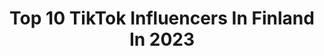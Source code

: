 ---
title: Top 10 TikTok Influencers In Finland In 2023
description: >-
  Find top TikTok influencers in Finland in 2023. Most popular hashtags: #foryou #fyp #foryoupage #fry.
platform: TikTok
hits: 323
text_top: Analyze the most popular TikTok profiles on inBeat.
text_bottom: Our search engine aggregates 323 TikTok influencers like this in Finland for you to work with.
profiles:
  - username: "leevirasmus"
    fullname: >-
      Leevirasmus
    bio: >-
      Leevi Lehtonen 🕺🏼 🆕 Seuraaja: @kolmone_ Leevi.lehtonenleval@hotmail.com
    location: "Finland"
    followers: 84900
    engagement: 2057
    commentsToLikes: 0.016470
    id: ckbbws05njynm0j23kznkqakg
    verified: false
    hashtags: "#leevirasmus, #suomi, #thefype, #linnanm"
  - username: "muppilla"
    fullname: >-
      𝙲 𝙰 𝙼 𝙸 𝙻 𝙻 𝙰
    bio: >-
      Följ @.irriterande..unge ✨ (de är där jag upt)
    location: "Finland"
    followers: 2836
    engagement: 1729
    commentsToLikes: 0.087922
    id: ckbayncawp1o30j23ggnvhdxf
    verified: false
    hashtags: "#duett, #foryou"
  - username: "lauraizabell"
    fullname: >-
      laura シ🤍
    bio: >-
      𝚒𝚏 𝚞 𝚔𝚗𝚘𝚠 𝚖𝚎, 𝚗𝚘 𝚞 𝚍𝚘𝚗𝚝 🍥🃏🥮🀄️🥡
    location: "Finland"
    followers: 82700
    engagement: 1963
    commentsToLikes: 0.037687
    id: ckcj9ufbw83a90j23hkvro0wv
    verified: false
    hashtags: "#finland, #foryou, #dance, #haha"
  - username: "ninnuskinuski"
    fullname: >-
      ninnuskinuski
    bio: >-
      Ninni🌸 Oothan ottanu jo mun instagramin ja youtuben haltuun💕👉🏽 Ninnuskinuski
    location: "Finland"
    followers: 40900
    engagement: 1590
    commentsToLikes: 0.120197
    id: ckbqjyove55cr0j23ntfifcoj
    verified: false
    hashtags: "#fiksuruoka, #icaniwill, #yhteisty, #nomoreskindrama"
  - username: "mansikkaellu"
    fullname: >-
      🎀🍓Elina🍓🎀
    bio: >-
      ❣️SOMETAUOLLA❣️ 🌸ig/yt/sc: mansikkaellu ❤️Kiitos 48K❤️ Ootte best!!
    location: "Finland"
    followers: 48100
    engagement: 1530
    commentsToLikes: 0.029798
    id: cka6pcer7j1w60i787cmddy7e
    verified: false
    hashtags: "#pinkandred, #suomitiktok, #mansikkaellu, #maisteluvideo"
  - username: "olivia_cute_dog"
    fullname: >-
      🦊 kettu 🦊
    bio: >-
      💙11k💙 😊koira tiktokkeja😊 olen myös ig:ssä linkki ylhäällä 6v sekarotuinen 🐶
    location: "Finland"
    followers: 11000
    engagement: 2779
    commentsToLikes: 0.064535
    id: ckcdavuh549xn0j234gl7l2ni
    verified: false
    hashtags: "#puppy, #dog, #vinter, #pet"
  - username: "nooraaleksandrra"
    fullname: >-
      💛☀🌈
    bio: >-
      Seuraa mua ni oot paras🥳🍭
    location: "Finland"
    followers: 2665
    engagement: 1711
    commentsToLikes: 0.100895
    id: ckb94186vl5q10j23bmasbop0
    verified: false
    hashtags: "#foryou, #bff, #fry, #fyp"
  - username: "weksii"
    fullname: >-
      Weksi 🧡
    bio: >-
      Paina seuraa nii näät kaikki videot! 🧡 𝗶𝗴: @𝘄𝗲𝗸𝘀𝗶 𝘀𝗰: 𝘄𝗲𝗸𝘀𝗶𝗶𝗶
    location: "Finland"
    followers: 186000
    engagement: 1681
    commentsToLikes: 0.065782
    id: ck9eo4ourmes30j7831n6cal7
    verified: false
    hashtags: "#suomi, #oulufyp, #tiktoksuomi, #editoija"
  - username: "annalillsund"
    fullname: >-
      annalillsund
    bio: >-
      👤ig: annalillsund
    location: "Finland"
    followers: 79500
    engagement: 1313
    commentsToLikes: 0.071432
    id: ck83z6jiny5vj0j78xr7dgkdz
    verified: false
    hashtags: "#foryou, #fyp, #fry, #foryoupage"
  - username: "sweetmelhearts"
    fullname: >-
      🍼𝐶𝑟𝑦𝐵𝑎𝑏𝑦𝑠 𝑜𝑛𝑙𝑦🍼
    bio: >-
      ♡︎Melanie Martinez♡︎ *NOT MELANIE* 🐰Don’t copy!Give a credit!🐰 🍦🌸𝟸𝟸𝟸🌸🍦
    location: "Finland"
    followers: 9934
    engagement: 2387
    commentsToLikes: 0.057316
    id: cka8hgn7iarkn0i786qwo7429
    verified: false
    hashtags: "#frypage, #fyp, #crybabyalbum, #k12"
---